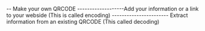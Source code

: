 -- Make your own QRCODE
-------------------Add your information or a link to your webside (This is called encoding)
----------------------- Extract information from an existing QRCODE (This called decoding) 


